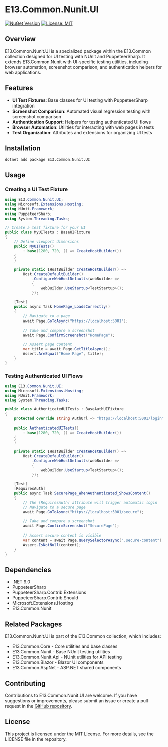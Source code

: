 # E13.Common.Nunit.UI

[![NuGet Version](https://img.shields.io/nuget/v/e13.common.nunit.ui)](https://www.nuget.org/packages/E13.Common.Nunit.UI/)
[![License: MIT](https://img.shields.io/badge/License-MIT-blue.svg)](https://opensource.org/licenses/MIT)

## Overview

E13.Common.Nunit.UI is a specialized package within the E13.Common collection designed for UI testing with NUnit and PuppeteerSharp. It extends E13.Common.Nunit with UI-specific testing utilities, including browser automation, screenshot comparison, and authentication helpers for web applications.

## Features

- **UI Test Fixtures**: Base classes for UI testing with PuppeteerSharp integration
- **Screenshot Comparison**: Automated visual regression testing with screenshot comparison
- **Authentication Support**: Helpers for testing authenticated UI flows
- **Browser Automation**: Utilities for interacting with web pages in tests
- **Test Organization**: Attributes and extensions for organizing UI tests

## Installation

```shell
dotnet add package E13.Common.Nunit.UI
```

## Usage

### Creating a UI Test Fixture

```csharp
using E13.Common.Nunit.UI;
using Microsoft.Extensions.Hosting;
using NUnit.Framework;
using PuppeteerSharp;
using System.Threading.Tasks;

// Create a test fixture for your UI
public class MyUITests : BaseUIFixture
{
    // Define viewport dimensions
    public MyUITests() 
        : base(1280, 720, () => CreateHostBuilder())
    {
    }
    
    private static IHostBuilder CreateHostBuilder() =>
        Host.CreateDefaultBuilder()
            .ConfigureWebHostDefaults(webBuilder =>
            {
                webBuilder.UseStartup<TestStartup>();
            });
    
    [Test]
    public async Task HomePage_LoadsCorrectly()
    {
        // Navigate to a page
        await Page.GoToAsync("https://localhost:5001");
        
        // Take and compare a screenshot
        await Page.ConfirmScreenshot("HomePage");
        
        // Assert page content
        var title = await Page.GetTitleAsync();
        Assert.AreEqual("Home Page", title);
    }
}
```

### Testing Authenticated UI Flows

```csharp
using E13.Common.Nunit.UI;
using Microsoft.Extensions.Hosting;
using NUnit.Framework;
using System.Threading.Tasks;

public class AuthenticatedUITests : BaseAuthUIFixture
{
    protected override string AuthUrl => "https://localhost:5001/login";
    
    public AuthenticatedUITests() 
        : base(1280, 720, () => CreateHostBuilder())
    {
    }
    
    private static IHostBuilder CreateHostBuilder() => 
        Host.CreateDefaultBuilder()
            .ConfigureWebHostDefaults(webBuilder =>
            {
                webBuilder.UseStartup<TestStartup>();
            });
    
    [Test]
    [RequiresAuth]
    public async Task SecurePage_WhenAuthenticated_ShowsContent()
    {
        // The [RequiresAuth] attribute will trigger automatic login
        // Navigate to a secure page
        await Page.GoToAsync("https://localhost:5001/secure");
        
        // Take and compare a screenshot
        await Page.ConfirmScreenshot("SecurePage");
        
        // Assert secure content is visible
        var content = await Page.QuerySelectorAsync(".secure-content");
        Assert.IsNotNull(content);
    }
}
```

## Dependencies

- .NET 9.0
- PuppeteerSharp
- PuppeteerSharp.Contrib.Extensions
- PuppeteerSharp.Contrib.Should
- Microsoft.Extensions.Hosting
- E13.Common.Nunit

## Related Packages

E13.Common.Nunit.UI is part of the E13.Common collection, which includes:

- E13.Common.Core - Core utilities and base classes
- E13.Common.Nunit - Base NUnit testing utilities
- E13.Common.Nunit.Api - NUnit utilities for API testing
- E13.Common.Blazor - Blazor UI components
- E13.Common.AspNet - ASP.NET shared components

## Contributing

Contributions to E13.Common.Nunit.UI are welcome. If you have suggestions or improvements, please submit an issue or create a pull request in the [GitHub repository](https://github.com/e13tech/common).

## License

This project is licensed under the MIT License. For more details, see the LICENSE file in the repository.
